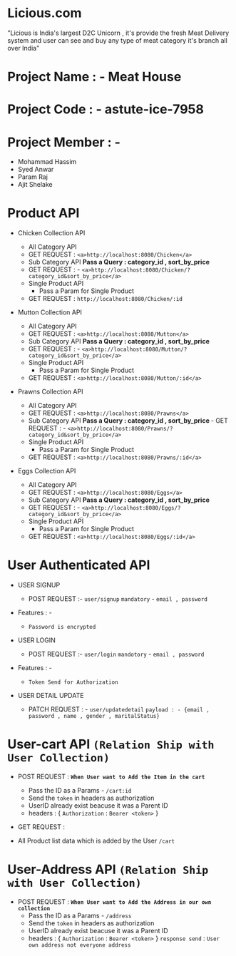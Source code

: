 # Licious.com

"Licious is India's largest D2C Unicorn ,  it's provide the fresh Meat Delivery system and user can see and buy any type of meat category it's branch all over India"

# Project Name : - Meat House
# Project Code : - astute-ice-7958
# Project Member : - 
 - Mohammad Hassim
 - Syed Anwar
 - Param Raj
 - Ajit Shelake
 
 # Product API
 - Chicken Collection API
     - All Category API 
    - GET REQUEST : `<a>http://localhost:8080/Chicken</a>`
     - Sub Category API
       <b>Pass a Query : category_id , sort_by_price </b>
      - GET REQUEST : - `<a>http://localhost:8080/Chicken/?category_id&sort_by_price</a>`
     - Single Product API
       - Pass a Param for Single Product
     - GET REQUEST : <a>`http://localhost:8080/Chicken/:id`</a>
     
 - Mutton Collection API
     - All Category API 
    - GET REQUEST : `<a>http://localhost:8080/Mutton</a>`
     - Sub Category API
       <b>Pass a Query : category_id , sort_by_price </b>
     - GET REQUEST :  - `<a>http://localhost:8080/Mutton/?category_id&sort_by_price</a>`
     - Single Product API
       - Pass a Param for Single Product
    - GET REQUEST : `<a>http://localhost:8080/Mutton/:id</a>`
     
- Prawns Collection API
     - All Category API 
    - GET REQUEST : `<a>http://localhost:8080/Prawns</a>`
     - Sub Category API
       <b>Pass a Query : category_id , sort_by_price </b>
      - GET REQUEST : - `<a>http://localhost:8080/Prawns/?category_id&sort_by_price</a>`
     - Single Product API
       - Pass a Param for Single Product
    - GET REQUEST : `<a>http://localhost:8080/Prawns/:id</a>`
     
- Eggs Collection API
     - All Category API 
    - GET REQUEST : `<a>http://localhost:8080/Eggs</a>`
     - Sub Category API
       <b>Pass a Query : category_id , sort_by_price </b>
     - GET REQUEST :  - `<a>http://localhost:8080/Eggs/?category_id&sort_by_price</a>`
     - Single Product API
       - Pass a Param for Single Product
   - GET REQUEST :  `<a>http://localhost:8080/Eggs/:id</a>`
     
     
# User Authenticated API

 - USER SIGNUP
   - POST REQUEST :- <a> `user/signup` </a>
   `mandatory` - `email , password`
   
 - Features : -
   - `Password is encrypted`
   
- USER LOGIN 
  - POST REQUEST :- `user/login`
   `mandotory` - `email , password`
 - Features : -
   - `Token Send for Authorization`
   
- USER DETAIL UPDATE
   - PATCH REQUEST : - `user/updatedetail`
    `payload : - {email , password , name , gender , maritalStatus}`


# User-cart API   `(Relation Ship with User Collection)`

 - POST REQUEST : <b>`When User want to Add the Item in the cart`</b> 
   - Pass the ID as a Params - `/cart:id`
   - Send the `token` in headers as authorization
   - UserID already exist beacuse it was a Parent ID
    - headers : {
    `Authorization` : `Bearer <token>`
    }
    
 - GET REQUEST : 
  - All Product list data which is added by the User  `/cart`
  
 # User-Address API   `(Relation Ship with User Collection)`

 - POST REQUEST : <b>`When User want to Add the Address in our own collection`</b> 
   - Pass the ID as a Params - `/address`
   - Send the `token` in headers as authorization
   - UserID already exist beacuse it was a Parent ID
    - headers : {
    `Authorization` : `Bearer <token>`
    }
    `response send` : `User own address not everyone address`
    
 



